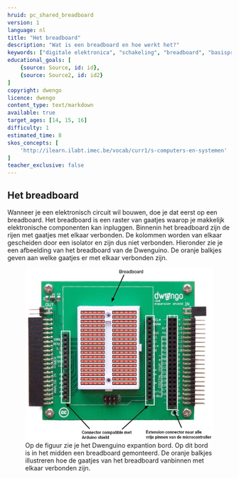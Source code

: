 ```yaml
---
hruid: pc_shared_breadboard
version: 1
language: nl
title: "Het breadboard"
description: "Wat is een breadboard en hoe werkt het?"
keywords: ["digitale elektronica", "schakeling", "breadboard", "basisprincipes", "microcontroller", "µC", "arduino", "dwenguino"]
educational_goals: [
    {source: Source, id: id}, 
    {source: Source2, id: id2}
]
copyright: dwengo
licence: dwengo
content_type: text/markdown
available: true
target_ages: [14, 15, 16]
difficulty: 1
estimated_time: 8
skos_concepts: [
    'http://ilearn.ilabt.imec.be/vocab/curr1/s-computers-en-systemen'
]
teacher_exclusive: false
---
```


<div class="dwengo-content sideinfo">
    <h2 class="title">Het breadboard</h2>
    <div class="content">
        <p>
            Wanneer je een elektronisch circuit wil bouwen, doe je dat eerst op een breadboard. Het breadboard is een raster van gaatjes waarop je makkelijk elektronische componenten kan inpluggen. Binnenin het breadboard zijn de rijen met gaatjes met elkaar verbonden. De kolommen worden van elkaar gescheiden door een isolator en zijn dus niet verbonden. Hieronder zie je een afbeelding van het breadboard van de Dwenguino. De oranje balkjes geven aan welke gaatjes er met elkaar verbonden zijn.
        </p>
        <p>
            <figure>
                <img src="img/breadboard_nl.jpeg" alt="Voorbeeld van het breadboard van de Dwenguino" />
                <figcaption>Op de figuur zie je het Dwenguino expantion bord. Op dit bord is in het midden een breadboard gemonteerd. De oranje balkjes illustreren hoe de gaatjes van het breadboard vanbinnen met elkaar verbonden zijn.</figcaption>
            </figure>
        </p>
    </div>
</div>